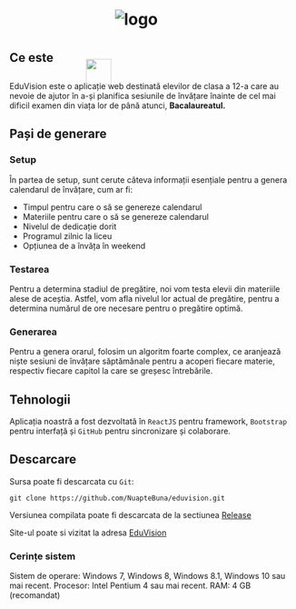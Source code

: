 
                  
#   &nbsp; &nbsp;&nbsp;&nbsp;&nbsp;&nbsp;&nbsp;&nbsp;&nbsp;&nbsp;&nbsp;&nbsp;&nbsp;&nbsp;&nbsp;&nbsp;&nbsp;&nbsp;&nbsp;&nbsp;&nbsp;&nbsp;&nbsp;&nbsp;&nbsp;&nbsp; ![logo](https://user-images.githubusercontent.com/84127665/179267593-eeed3b2a-79ab-4d41-8be4-b1466f825af2.png)



## Ce este <img style="margin-right: 30px; top:50%; transform:translate(50%, 50%); vertical-align:middle; margin-left: 30px" src=https://user-images.githubusercontent.com/84127665/179272073-9451c1bf-f4b6-4107-8017-6f9b69a16b36.svg height=45>

EduVision este o aplicație web destinată elevilor de clasa a 12-a care au nevoie de ajutor în a-și planifica sesiunile de învățare înainte de cel mai dificil examen din viața lor de până atunci, **Bacalaureatul.**

## Pași de generare

### Setup

În partea de setup, sunt cerute câteva informații esențiale pentru a genera calendarul de învățare, cum ar fi:

- Timpul pentru care o să se genereze calendarul
- Materiile pentru care o să se genereze calendarul
- Nivelul de dedicație dorit
- Programul zilnic la liceu
- Opțiunea de a învăța în weekend

### Testarea

Pentru a determina stadiul de pregătire, noi vom testa elevii din materiile alese de aceștia. Astfel, vom afla nivelul lor actual de pregătire, pentru a determina numărul de ore necesare pentru o pregătire optimă.

### Generarea

Pentru a genera orarul, folosim un algoritm foarte complex, ce aranjează niște sesiuni de învățare săptămânale pentru a acoperi fiecare materie, respectiv fiecare capitol la care se greșesc întrebările.

## Tehnologii

Aplicația noastră a fost dezvoltată în `ReactJS` pentru framework, `Bootstrap` pentru interfață și `GitHub` pentru sincronizare și colaborare.

## Descarcare

Sursa poate fi descarcata cu `Git`:

```
git clone https://github.com/NuapteBuna/eduvision.git
```

Versiunea compilata poate fi descarcata de la sectiunea [Release](https://github.com/NuapteBuna/eduvision/releases)

Site-ul poate si vizitat la adresa [EduVision](https://nuaptebuna.github.io/)

### Cerințe sistem

Sistem de operare: Windows 7, Windows 8, Windows 8.1, Windows 10 sau mai recent.
Procesor: Intel Pentium 4 sau mai recent.
RAM: 4 GB (recomandat)
